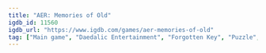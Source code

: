 ```yaml
---
title: "AER: Memories of Old"
igdb_id: 11560
igdb_url: "https://www.igdb.com/games/aer-memories-of-old"
tag: ["Main game", "Daedalic Entertainment", "Forgotten Key", "Puzzle", "Adventure", "Indie", "Single player", "Third person", "Action", "Fantasy", "Open world"]
---
```

